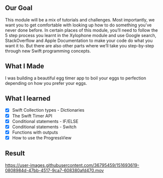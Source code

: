 ## Our Goal
This module will be a mix of tutorials and challenges. Most importantly, we want you to get comfortable with looking up how to do something you've never done before. In certain places of this module, you’ll need to follow the 5 step process you learnt in the Xylophone module and use Google search, StackOverflow and Apple Documentation to make your code do what you want it to. But there are also other parts where we’ll take you step-by-step through new Swift programming concepts.

## What I Made
I was building a beautiful egg timer app to boil your eggs to perfection depending on how you prefer your eggs.

## What I learned

- [x] Swift Collection types - Dictionaries
- [x] The Swift Timer API
- [x] Conditional statements - IF/ELSE
- [x] Conditional statements - Switch
- [x] Functions with outputs
- [x] How to use the ProgressView

## Result

https://user-images.githubusercontent.com/36795459/151693619-0808984d-47bb-4517-9ca7-608380afd470.mov

